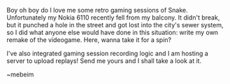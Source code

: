 Boy oh boy do I love me some retro gaming sessions of Snake. Unfortunately my
Nokia 6110 recently fell from my balcony. It didn't break, but it punched a
hole in the street and got lost into the city's sewer system, so I did what
anyone else would have done in this situation: write my own remake of the
videogame. Here, wanna take it for a spin?

I've also integrated gaming session recording logic and I am hosting a server
to upload replays! Send me yours and I shall take a look at it.

~mebeim
